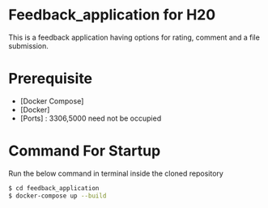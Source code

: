 # Feedback_application for H20

This is a feedback application having options for rating, comment and a file submission. 

# Prerequisite

* [Docker Compose]
* [Docker]
* [Ports] : 3306,5000 need not be occupied

# Command For Startup

Run the below command in terminal inside the cloned repository

```sh
$ cd feedback_application
$ docker-compose up --build
```

